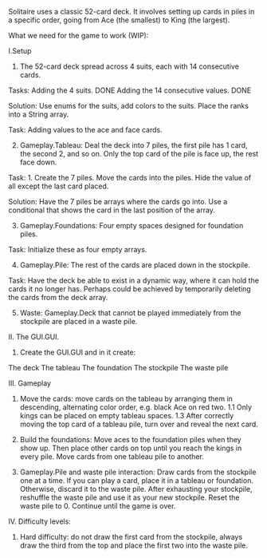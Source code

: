 Solitaire uses a classic 52-card deck. It involves setting up cards in 
piles in a specific order, going from Ace (the smallest) to King 
(the largest).

What we need for the game to work (WIP):

I.Setup

1. The 52-card deck spread across 4 suits, each with 14 consecutive cards.

Tasks: Adding the 4 suits. DONE
       Adding the 14 consecutive values. DONE

Solution: Use enums for the suits, add colors to
the suits. 
Place the ranks into a String array.

Task: Adding values to the ace and face cards.

2. Gameplay.Tableau: Deal the deck into 7 piles, the first pile has 1 card, the second 2,
and so on. Only the top card of the pile is face up, the rest face down.

Task: 1. Create the 7 piles.
         Move the cards into the piles.
         Hide the value of all except the last card placed.

Solution: Have the 7 piles be arrays where the cards go into.
          Use a conditional that shows the card in the last position
          of the array.

3. Gameplay.Foundations: Four empty spaces designed for foundation piles.

Task: Initialize these as four empty arrays.

4. Gameplay.Pile: The rest of the cards are placed down in the stockpile.

Task: Have the deck be able to exist in a dynamic way, where it can
hold the cards it no longer has. Perhaps could be achieved by temporarily
deleting the cards from the deck array.

5. Waste: Gameplay.Deck that cannot be played immediately from the stockpile
are placed in a waste pile.

II. The GUI.GUI.

1. Create the GUI.GUI and in it create:

The deck
The tableau
The foundation
The stockpile
The waste pile

III. Gameplay

1. Move the cards: move cards on the tableau by arranging them in descending,
alternating color order, e.g. black Ace on red two. 
1.1 Only kings can be placed on empty tableau spaces.
1.3 After correctly moving the top card of a tableau pile, turn over
and reveal the next card. 


2. Build the foundations: Move aces to the foundation piles when they
show up. Then place other cards on top until you reach the kings in
every pile.
    Move cards from one tableau pile to another.

3. Gameplay.Pile and waste pile interaction: Draw cards from the stockpile 
one at a time. If you can play a card, place it in a tableau or foundation.
Otherwise, discard it to the waste pile.
    After exhausting your stockpile, reshuffle the waste pile and use it
as your new stockpile. Reset the waste pile to 0. Continue until the game
is over.

IV. Difficulty levels:

1. Hard difficulty: do not draw the first card from the stockpile, always
draw the third from the top and place the first two into the waste pile.


